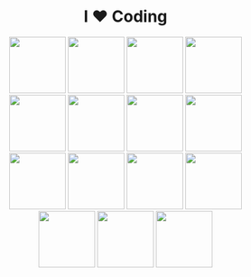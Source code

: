 <div align="center">

# I ❤️ Coding

</div>

<div align="center">
  
  <img src="https://cdn.jsdelivr.net/gh/devicons/devicon@latest/icons/angular/angular-original.svg" width="100" />
  <img src="https://cdn.jsdelivr.net/gh/devicons/devicon@latest/icons/bootstrap/bootstrap-original.svg" width="100" />
  <img src="https://cdn.jsdelivr.net/gh/devicons/devicon@latest/icons/csharp/csharp-original.svg" width="100" />
  <img src="https://cdn.jsdelivr.net/gh/devicons/devicon@latest/icons/docker/docker-original.svg" width="100" />
  <img src="https://cdn.jsdelivr.net/gh/devicons/devicon@latest/icons/javascript/javascript-original.svg" width="100" />
  <img src="https://cdn.jsdelivr.net/gh/devicons/devicon@latest/icons/dotnetcore/dotnetcore-original.svg" width="100" />
  <img src="https://cdn.jsdelivr.net/gh/devicons/devicon@latest/icons/ionic/ionic-original.svg" width="100" />
  <img src="https://cdn.jsdelivr.net/gh/devicons/devicon@latest/icons/nextjs/nextjs-original.svg" width="100" />
  <img src="https://cdn.jsdelivr.net/gh/devicons/devicon@latest/icons/nodejs/nodejs-original.svg" width="100" />
  <img src="https://cdn.jsdelivr.net/gh/devicons/devicon@latest/icons/postgresql/postgresql-original.svg" width="100" />
  <img src="https://cdn.jsdelivr.net/gh/devicons/devicon@latest/icons/postman/postman-original.svg" width="100" />
  <img src="https://cdn.jsdelivr.net/gh/devicons/devicon@latest/icons/react/react-original-wordmark.svg" width="100" />
  <img src="https://cdn.jsdelivr.net/gh/devicons/devicon@latest/icons/reactnative/reactnative-original-wordmark.svg" width="100" />
  <img src="https://cdn.jsdelivr.net/gh/devicons/devicon@latest/icons/raspberrypi/raspberrypi-original.svg" width="100" />
  <img src="https://cdn.jsdelivr.net/gh/devicons/devicon@latest/icons/supabase/supabase-original.svg" width="100" />

</div>
